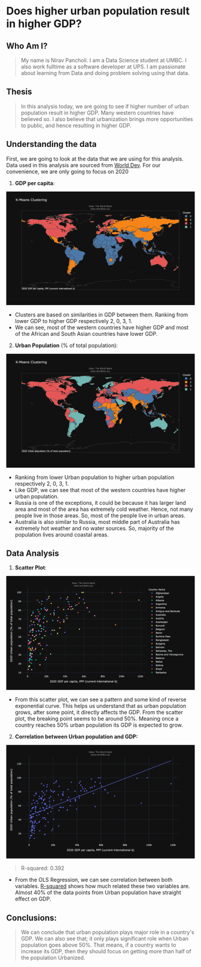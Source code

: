 # Does higher urban population result in higher GDP?

## Who Am I?
> My name is Nirav Pancholi. I am a Data Science student at UMBC. I also work fulltime as a software developer at UPS. I am passionate about learning from Data and doing problem solving using that data. 
    
## Thesis
> In this analysis today, we are going to see if higher number of urban population result in higher GDP. Many western countries have believed so. I also believe that urbanization brings more opportunities to public, and hence resulting in higher GDP.
  
## Understanding the data

First, we are going to look at the data that we are using for this analysis. Data used in this analysis are sourced from [World Dev](http://www.worlddev.xyz). For our convenience, we are only going to focus on 2020

1. **GDP per capita**: 

![](images/GDP-geomap.png)
 - Clusters are based on similarities in GDP between them. Ranking from lower GDP to higher GDP respectively 2, 0, 3, 1.
 - We can see, most of the western countries have higher GDP and most of the African and South Asian countries have lower GDP.

2. **Urban Population** (% of total population):

![](images/Urban-geomap.png)
 - Ranking from lower Urban population to higher urban population respectively 2, 0, 3, 1.
 - Like GDP, we can see that most of the western countries have higher urban population. 
 - Russia is one of the exceptions, it could be because it has larger land area and most of the area has extremely cold weather. Hence, not many people live in those areas. So, most of the people live in urban areas.
- Australia is also similar to Russia, most middle part of Australia has extremely hot weather and no water sources. So, majority of the population lives around coastal areas.

## Data Analysis

1. **Scatter Plot**:

![](images/urban-scatter.png) 

- From this scatter plot, we can see a pattern and some kind of reverse exponential curve. This helps us understand that as urban population grows, after some point, it directly affects the GDP. From the scatter plot, the breaking point seems to be around 50%. Meaning once a country reaches 50% urban population its GDP is expected to grow.

2. **Correlation between Urban population and GDP:**

![](images/Urban.png)
> R-squared:                       0.392

- From the OLS Regression, we can see correlation between both variables. [R-squared](https://www.investopedia.com/terms/r/r-squared.asp) shows how much related these two variables are. Almost 40% of the data points from Urban population have straight effect on GDP.

## Conclusions:
> We can conclude that urban population plays major role in a country's GDP. We can also see that; it only plays significant role when Urban population goes above 50%. That means, if a country wants to increase its GDP, then they should focus on getting more than half of the population Urbanized. 

